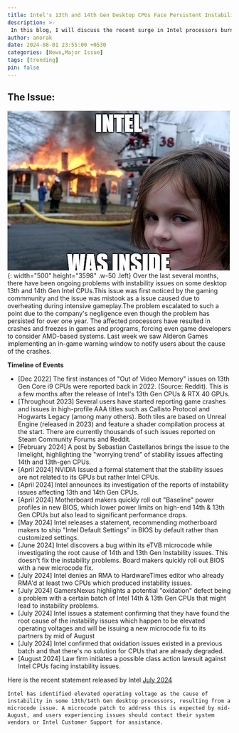 ```yaml
---
title: Intel's 13th and 14th Gen Desktop CPUs Face Persistent Instability Woes
description: >-
 In this blog, I will discuss the recent surge in Intel processors burning out due to various causes.
author: anorak
date: 2024-08-01 23:55:00 +0530
categories: [News,Major Issue]
tags: [trending]
pin: false
---
```


## The Issue:

![Desktop View](/_posts_assets/misc/intel/intel.jpg){: width="500" height="3598" .w-50 .left}
Over the last several months, there have been ongoing problems with instability issues on some desktop 13th and 14th Gen Intel CPUs.This issue was first noticed by the gaming commmunity and the issue was mistook as a issue caused due to overheating during intensive gameplay.The problem escalated to such a point due to the company's negligence even though the problem has persisted for over one year.
The affected processors have resulted in crashes and freezes in games and programs, forcing even game developers to consider AMD-based systems.
Last week we saw Alderon Games implementing an in-game warning window to notify users about the cause of the crashes.
 



**Timeline of Events**
- [Dec 2022] The first instances of "Out of Video Memory" issues on 13th Gen Core i9 CPUs were reported back in 2022. (Source: Reddit). This is a few months after the release of Intel's 13th Gen CPUs & RTX 40 GPUs.
- [Throughout 2023] Several users have started reporting game crashes and issues in high-profile AAA titles such as Callisto Protocol and Hogwarts Legacy (among many others). Both tiles are based on Unreal Engine (released in 2023) and feature a shader compilation process at the start. There are currently thousands of such issues reported on Steam Community Forums and Reddit.
- [February 2024] A post by Sebastian Castellanos brings the issue to the limelight, highlighting the "worrying trend" of stability issues affecting 14th and 13th-gen CPUs.
- [April 2024] NVIDIA Issued a formal statement that the stability issues are not related to its GPUs but rather Intel CPUs.
- [April 2024] Intel announces its investigation of the reports of instability issues affecting 13th and 14th Gen CPUs.
- [April 2024] Motherboard makers quickly roll out "Baseline" power profiles in new BIOS, which lower power limits on high-end 14th & 13th Gen CPUs but also lead to significant performance drops.
- [May 2024] Intel releases a statement, recommending motherboard makers to ship "Intel Default Settings" in BIOS by default rather than customized settings.
- [June 2024] Intel discovers a bug within its eTVB microcode while investigating the root cause of 14th and 13th Gen Instability issues. This doesn't fix the instability problems. Board makers quickly roll out BIOS with a new microcode fix.
- [July 2024] Intel denies an RMA to HardwareTimes editor who already RMA'd at least two CPUs which produced instability issues.
- [July 2024] GamersNexus highlights a potential "oxidation" defect being a problem with a certain batch of Intel 14th & 13th Gen CPUs that might lead to instability problems.
- [July 2024] Intel issues a statement confirming that they have found the root cause of the instability issues which happen to be elevated operating voltages and will be issuing a new microcode fix to its partners by mid of August
- [July 2024] Intel confirmed that oxidation issues existed in a previous batch and that there's no solution for CPUs that are already degraded.
- [August 2024] Law firm initiates a possible class action lawsuit against Intel CPUs facing instability issues.


Here is the recent statement released by Intel [July 2024](https://community.intel.com/t5/Processors/July-2024-Update-on-Instability-Reports-on-Intel-Core-13th-and/m-p/1617113#M74792)

```
Intel has identified elevated operating voltage as the cause of instability in some 13th/14th Gen desktop processors, resulting from a microcode issue. A microcode patch to address this is expected by mid-August, and users experiencing issues should contact their system vendors or Intel Customer Support for assistance.
```

